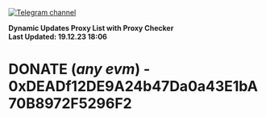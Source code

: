 [![Telegram channel](https://img.shields.io/endpoint?url=https://runkit.io/damiankrawczyk/telegram-badge/branches/master?url=https://t.me/n4z4v0d)](https://t.me/n4z4v0d) 

**Dynamic Updates Proxy List with Proxy Checker**  
**Last Updated: 19.12.23 18:06**

# DONATE (_any evm_) - 0xDEADf12DE9A24b47Da0a43E1bA70B8972F5296F2
